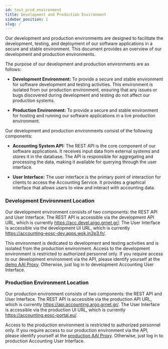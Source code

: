 ```yaml
---
id: test_prod_environment
title: Development and Production Environment
sidebar_position: 1
slug: /
---
```


Our development and production environments are designed to facilitate the development, testing, and deployment of our software applications in a secure and stable environment. This document provides an overview of our development and production environments.

The purpose of our development and production environments are as follows:

- **Development Environment:** To provide a secure and stable environment for software development and testing activities. This environment is isolated from our production environment, ensuring that any issues or bugs discovered during development and testing do not affect our production systems.

- **Production Environment:** To provide a secure and stable environment for hosting and running our software applications in a live production environment.

Our development and production environments consist of the following components:

- **Accounting System API:** The REST API is the core component of our software applications. It receives input data from external systems and stores it in the database. The API is responsible for aggregating and processing the data, making it available for querying through the user interface. 

- **User Interface:** The user interface is the primary point of interaction for clients to access the Accounting Service. It provides a graphical interface that allows users to view and interact with accounting data.

### Development Environment Location

Our development environment consists of two components: the REST API and User Interface. 
The REST API is accessible via the development API URL, which is currently https://acc.devel.argo.grnet.gr/. The User Interface is accessible via the development UI URL, which is currently https://accounting-eosc-dev.apps.wok.in2p3.fr/. 

This environment is dedicated to development and testing activities and is isolated from the production environment. Access to the development environment is restricted to authorized personnel only. 
If you require access to our development environment via the API, please identify yourself at the [demo AAI Proxy](https://acc.devel.argo.grnet.gr/oidc-client/index.php). Otherwise, just log in to development Accounting User Interface.

### Production Environment Location

Our production environment consists of two components: the REST API and User Interface.
The REST API is accessible via the production API URL, which is currently https://api.accounting.argo.grnet.gr/. The User Interface is accessible via the production UI URL, which is currently https://accounting.eosc-portal.eu/.

Access to the production environment is restricted to authorized personnel only.
If you require access to our production environment via the API, please identify yourself at the [production AAI Proxy](https://api.accounting.argo.grnet.gr/oidc-client/index.php). Otherwise, just log in to production Accounting User Interface.

